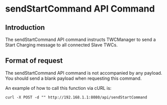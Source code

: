 # sendStartCommand API Command

## Introduction

The sendStartCommand API command instructs TWCManager to send a Start Charging message to all connected Slave TWCs.

## Format of request

The sendStartCommand API command is not accompanied by any payload. You should send a blank payload when requesting this command.

An example of how to call this function via cURL is:

```
curl -X POST -d "" http://192.168.1.1:8080/api/sendStartCommand
```
